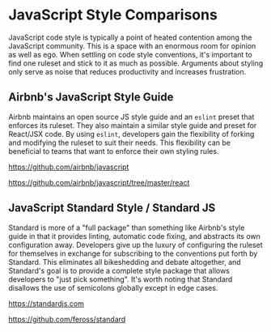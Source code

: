 # JavaScript Style Comparisons

JavaScript code style is typically a point of heated contention among the JavaScript community. This is a space with an enormous room for opinion as well as ego. When settling on code style conventions, it's important to find one ruleset and stick to it as much as possible. Arguments about styling only serve as noise that reduces productivity and increases frustration.

## Airbnb's JavaScript Style Guide

Airbnb maintains an open source JS style guide and an `eslint` preset that enforces its ruleset. They also maintain a similar style guide and preset for React/JSX code. By using `eslint`, developers gain the flexibility of forking and modifying the ruleset to suit their needs. This flexibility can be beneficial to teams that want to enforce their own styling rules.

https://github.com/airbnb/javascript

https://github.com/airbnb/javascript/tree/master/react

## JavaScript Standard Style / Standard JS

Standard is more of a "full package" than something like Airbnb's style guide in that it provides linting, automatic code fixing, and abstracts its own configuration away. Developers give up the luxury of configuring the ruleset for themselves in exchange for subscribing to the conventions put forth by Standard. This eliminates all bikeshedding and debate altogether, and Standard's goal is to provide a complete style package that allows developers to "just pick something". It's worth noting that Standard disallows the use of semicolons globally except in edge cases.

https://standardjs.com

https://github.com/feross/standard




